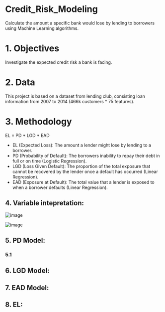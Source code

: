 # Credit_Risk_Modeling

Calculate the amount a specific bank would lose by lending to borrowers using Machine Learning algorithms.

# 1. Objectives

Investigate the expected credit risk a bank is facing.

# 2. Data

This project is based on a dataset from lending club, consisting loan information from 2007 to 2014 (466k customers * 75 features).

# 3. Methodology

EL = PD * LGD * EAD

* EL (Expected Loss): The amount a lender might lose by lending to a borrower.
* PD (Probability of Default): The borrowers inability to repay their debt in full or on time (Logistic Regression).
* LGD (Loss Given Default): The proportion of the total exposure that cannot be recovered by the lender once a default has occurred (Linear Regression).
* EAD (Exposure at Default): The total value that a lender is exposed to when a borrower defaults (Linear Regression).

## 4. Variable intepretation:

![image](https://user-images.githubusercontent.com/64850893/142494442-c3d93b5a-90d6-4a7b-a187-aaac1975296d.png)

![image](https://user-images.githubusercontent.com/64850893/142494551-9060105e-60a6-46bc-84ab-1ac4f3b8ebcc.png)



## 5. PD Model:

### 5.1 




## 6. LGD Model:

## 7. EAD Model:

## 8. EL:


